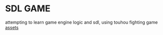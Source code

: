 # SDL GAME
attempting to learn game engine logic and sdl, using touhou fighting game
[assets](https://www.spriters-resource.com/pc_computer/touhouhyouibanaantinomyofcommonflowers/)
